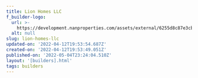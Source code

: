```yaml
---
title: Lion Homes LLC
f_builder-logo:
  url: >-
    https://development.nanproperties.com/assets/external/6255d8c87e3cba248ffc726b_screen20shot202022-04-1220at202.53.38%20PM.png
  alt: null
slug: lion-homes-llc
updated-on: '2022-04-12T19:53:54.687Z'
created-on: '2022-04-12T19:53:49.051Z'
published-on: '2022-05-04T23:24:04.510Z'
layout: '[builders].html'
tags: builders
---
```



